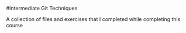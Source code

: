 #Intermediate Git Techniques

A collection of files and exercises that I completed while completing this course
